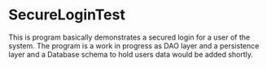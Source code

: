 # SecureLoginTest
This is program basically demonstrates a secured login for a user of the system.
The program is a work in progress as DAO layer and a persistence layer and a Database schema to hold users data would be added shortly.
